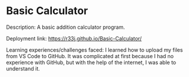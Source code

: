 # Basic Calculator
Description: A basic addition calculator program.

Deployment link: https://r33j.github.io/Basic-Calculator/

Learning experiences/challenges faced: I learned how to upload my files from VS Code to GitHub. It was complicated at first because I had no experience with GitHub, but with the help of the internet, I was able to understand it.
